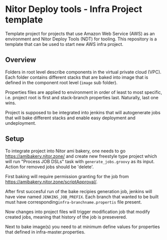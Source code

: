 # Nitor Deploy tools - Infra Project template

Template project for projects that use Amazon Web Service (AWS) as an
environment and Nitor Deploy Tools (NDT) for tooling. This repository
is a template that can be used to start new AWS infra project.

## Overview

Folders in root level describe components in the virtual private cloud
(VPC). Each folder contains different stacks that are baked into image
that is defined in the component root level (`image` sub folder).

Properties files are applied to environment in order of least to most
specific, i.e. project root is first and stack-branch properties
last. Naturally, last one wins.

Project is supposed to be integrated into jenkins that will
autogenerate jobs that will bake different stacks and enable easy
deployment and undeployment.

## Setup

To integrate project into Nitor ami bakery, one needs to go
https://amibakery.nitor.zone/ and create new freestyle type project
which will run "Process JOB DSLs" task with `generate_jobs.groovy` as
its input. Action for removed jobs should be 'delete'.

First baking will require permission granting for the job from
https://amibakery.nitor.zone/scriptApproval/.

After first succesful run of the bake recipies generation job, jenkins
will have view named `JENKINS_JOB_PREFIX`. Each branch that wanted to
be built must have corresponding`infra-branchname.propertis` file
present.

Now changes into project files will trigger modification job that
modify created jobs, meaning that history of the job is presevered.

Next to bake image(s) you need to at minimum define values for
properties that defined in infra-master.properties.
